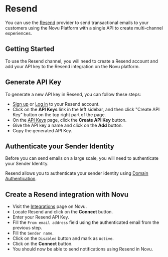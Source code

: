 # Resend

You can use the [Resend](https://resend.com/) provider to send transactional emails to your customers using the Novu Platform with a single API to create multi-channel experiences.

## Getting Started

To use the Resend channel, you will need to create a Resend account and add your API key to the Resend integration on the Novu platform.

## Generate API Key

To generate a new API key in Resend, you can follow these steps:

- [Sign up](https://resend.com/secret) or [Log in](https://resend.com/login) to your Resend account.
- Click on the **API Keys** link in the left sidebar, and then click "Create API Key" button on the top right part of the page.
- On the [API Keys](https://resend.com/api-keys) page, click the **Create API Key** button.
- Give the API key a name and click on the **Add** button.
- Copy the generated API Key.

## Authenticate your Sender Identity

Before you can send emails on a large scale, you will need to authenticate your Sender Identity.

Resend allows you to authenticate your sender identity using [Domain Authentication](https://resend.com/docs/dashboard/domains/introduction).

## Create a Resend integration with Novu

- Visit the [Integrations](https://web.novu.co/integrations) page on Novu.
- Locate Resend and click on the **Connect** button.
- Enter your Resend API Key.
- Fill the `From email address` field using the authenticated email from the previous step.
- Fill the `Sender name`.
- Click on the `Disabled` button and mark as `Active`.
- Click on the **Connect** button.
- You should now be able to send notifications using Resend in Novu.
